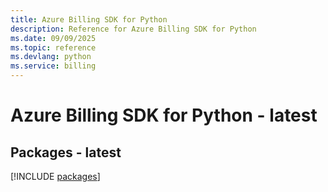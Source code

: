```yaml
---
title: Azure Billing SDK for Python
description: Reference for Azure Billing SDK for Python
ms.date: 09/09/2025
ms.topic: reference
ms.devlang: python
ms.service: billing
---
```

# Azure Billing SDK for Python - latest
## Packages - latest
[!INCLUDE [packages](billing-index.md)]
